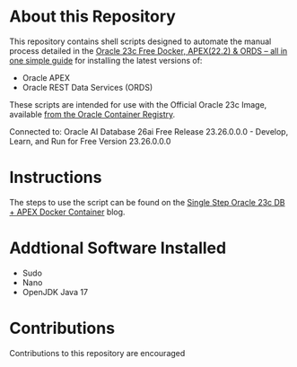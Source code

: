 # About this Repository
This repository contains shell scripts designed to automate the manual process detailed in the [Oracle 23c Free Docker, APEX(22.2) & ORDS – all in one simple guide](https://pretius.com/blog/oracle-apex-docker-ords/) for installing the latest versions of:

- Oracle APEX 
- Oracle REST Data Services (ORDS)

These scripts are intended for use with the Official Oracle 23c Image, available [from the Oracle Container Registry](https://container-registry.oracle.com/).


Connected to:
Oracle AI Database 26ai Free Release 23.26.0.0.0 - Develop, Learn, and Run for Free
Version 23.26.0.0.0



# Instructions
The steps to use the script can be found on the [Single Step Oracle 23c DB + APEX Docker Container](https://mattmulvaney.hashnode.dev/single-step-oracle-23c-db-apex-docker-container) blog.

# Addtional Software Installed

- Sudo
- Nano
- OpenJDK Java 17

# Contributions
Contributions to this repository are encouraged

